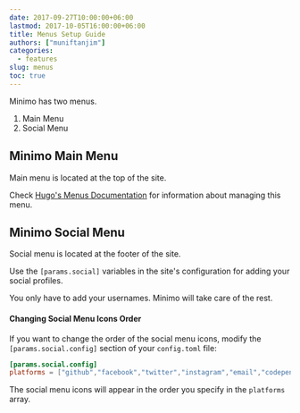 ```yaml
---
date: 2017-09-27T10:00:00+06:00
lastmod: 2017-10-05T16:00:00+06:00
title: Menus Setup Guide
authors: ["muniftanjim"]
categories:
  - features
slug: menus
toc: true
---
```


Minimo has two menus.

1. Main Menu
2. Social Menu

## Minimo Main Menu

Main menu is located at the top of the site.

Check [Hugo's Menus Documentation](https://gohugo.io/content-management/menus/) for information about managing this menu.

## Minimo Social Menu

Social menu is located at the footer of the site.

Use the `[params.social]` variables in the site's configuration for adding your social profiles.

You only have to add your usernames. Minimo will take care of the rest.

#### Changing Social Menu Icons Order

If you want to change the order of the social menu icons, modify the `[params.social.config]` section of your `config.toml` file:

```toml
[params.social.config]
platforms = ["github","facebook","twitter","instagram","email","codepen","linkedin"]
```

The social menu icons will appear in the order you specify in the `platforms` array.
